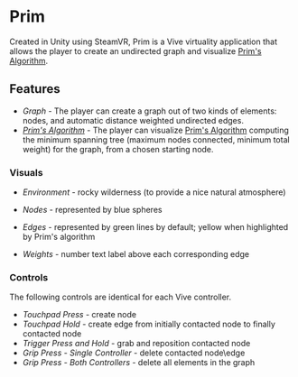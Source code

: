 # Prim

Created in Unity using SteamVR, Prim is a Vive virtuality application that allows the player to create an undirected graph and visualize [Prim's Algorithm](https://en.wikipedia.org/wiki/Prim%27s_algorithm).

## Features

* *Graph* - The player can create a graph out of two kinds of elements: nodes, and automatic distance weighted undirected edges.
* *[Prim's Algorithm](https://en.wikipedia.org/wiki/Prim%27s_algorithm)* - The player can visualize [Prim's Algorithm](https://en.wikipedia.org/wiki/Prim%27s_algorithm) computing the minimum spanning tree (maximum nodes connected, minimum total weight) for the graph, from a chosen starting node.

### Visuals

* *Environment* - rocky wilderness (to provide a nice natural atmosphere)

* *Nodes* - represented by blue spheres
* *Edges* - represented by green lines by default; yellow when highlighted by Prim's algorithm
* *Weights* - number text label above each corresponding edge

### Controls

The following controls are identical for each Vive controller.

* *Touchpad Press* - create node
* *Touchpad Hold* - create edge from initially contacted node to finally contacted node 
* *Trigger Press and Hold* - grab and reposition contacted node
* *Grip Press - Single Controller* - delete contacted node\edge
* *Grip Press - Both Controllers* - delete all elements in the graph
